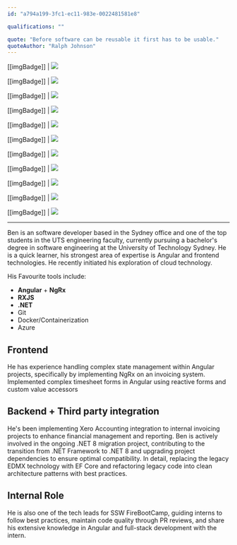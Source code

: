 ```yaml
---
id: "a794a199-3fc1-ec11-983e-0022481581e8"

qualifications: ""

quote: "Before software can be reusable it first has to be usable."
quoteAuthor: "Ralph Johnson"
---
```

[[imgBadge]]
| ![](../badges/Certification-microsoft-azure-fundamentals.png)

[[imgBadge]]
| ![](../badges/Developer-angular.png)

[[imgBadge]]
| ![](../badges/Developer-ngrx.png)

[[imgBadge]]
| ![](../badges/Developer-rxjs.png)

[[imgBadge]]
| ![](../badges/Developer-dotnet-core.png)

[[imgBadge]]
| ![](../badges/Designer-web-css3.png)

[[imgBadge]]
| ![](../badges/Developer-c-sharp.png)

[[imgBadge]]
| ![](../badges/Developer-node-js.png)

[[imgBadge]]
| ![](../badges/Developer-js.png)

[[imgBadge]]
| ![](../badges/Developer-react.png)

[[imgBadge]]
| ![](../badges/Developer-dotnet-mvc.png)

---
Ben is an software developer based in the Sydney office and one of the top students in the UTS engineering faculty, currently pursuing a bachelor's degree in software engineering at the University of Technology Sydney. He is a quick learner, his strongest area of expertise is Angular and frontend technologies. He recently initiated his exploration of cloud technology.

His Favourite tools include: 
- **Angular** + **NgRx**
- **RXJS**
- **.NET**
- Git
- Docker/Containerization
- Azure

## Frontend  
He has experience handling complex state management within Angular projects, specifically by implementing NgRx on an invoicing system. Implemented complex timesheet forms in Angular using reactive forms and custom value accessors

## Backend + Third party integration
He's been implementing Xero Accounting integration to internal invoicing projects to enhance financial management and reporting. Ben is actively involved in the ongoing .NET 8 migration project, contributing to the transition from .NET Framework to .NET 8 and upgrading project dependencies to ensure optimal compatibility. In detail, replacing the legacy EDMX technology with EF Core and refactoring legacy code into clean architecture patterns with best practices.

## Internal Role
He is also one of the tech leads for SSW FireBootCamp, guiding interns to follow best practices, maintain code quality through PR reviews, and share his extensive knowledge in Angular and full-stack development with the intern.
